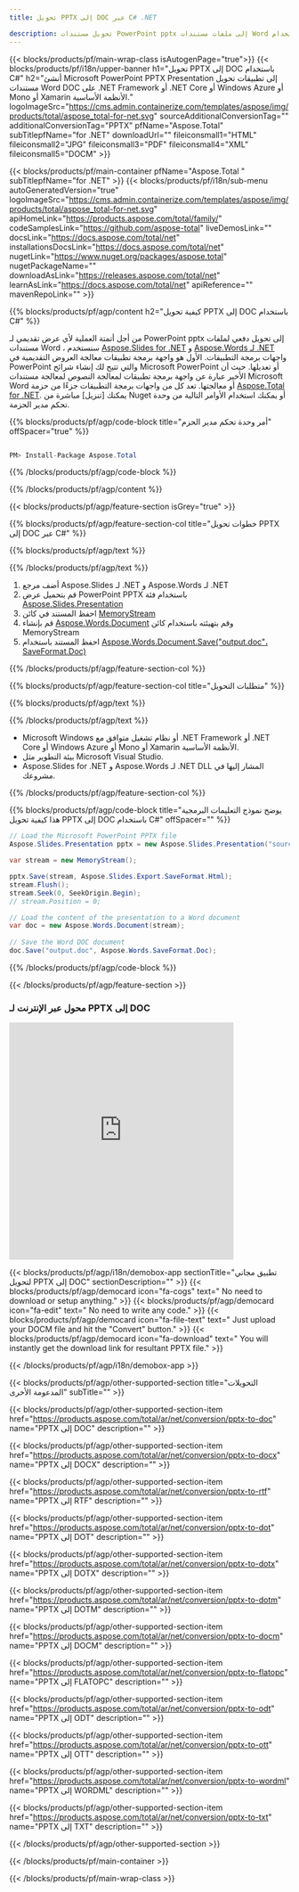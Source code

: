 ```yaml
---
title: تحويل PPTX إلى DOC عبر C# .NET 

description: تحويل مستندات PowerPoint pptx إلى ملفات مستندات Word باستخدام C#. تحويل ملفات متعددة داخل ASP.NET أو تطبيقات .NET الأخرى.
---
```


{{< blocks/products/pf/main-wrap-class isAutogenPage="true">}}
{{< blocks/products/pf/i18n/upper-banner h1="تحويل PPTX إلى DOC باستخدام C#" h2="أنشئ Microsoft PowerPoint PPTX Presentation إلى تطبيقات تحويل مستندات Word DOC على .NET Framework أو .NET Core أو Windows Azure أو Mono أو Xamarin الأنظمة الأساسية." logoImageSrc="https://cms.admin.containerize.com/templates/aspose/img/products/total/aspose_total-for-net.svg" sourceAdditionalConversionTag="" additionalConversionTag="PPTX" pfName="Aspose.Total" subTitlepfName="for .NET" downloadUrl="" fileiconsmall1="HTML" fileiconsmall2="JPG" fileiconsmall3="PDF" fileiconsmall4="XML" fileiconsmall5="DOCM" >}}

{{< blocks/products/pf/main-container pfName="Aspose.Total " subTitlepfName="for .NET" >}}
{{< blocks/products/pf/i18n/sub-menu autoGeneratedVersion="true" logoImageSrc="https://cms.admin.containerize.com/templates/aspose/img/products/total/aspose_total-for-net.svg" apiHomeLink="https://products.aspose.com/total/family/" codeSamplesLink="https://github.com/aspose-total" liveDemosLink="" docsLink="https://docs.aspose.com/total/net" installationsDocsLink="https://docs.aspose.com/total/net" nugetLink="https://www.nuget.org/packages/aspose.total" nugetPackageName="" downloadAsLink="https://releases.aspose.com/total/net" learnAsLink="https://docs.aspose.com/total/net" apiReference="" mavenRepoLink="" >}}

{{% blocks/products/pf/agp/content h2="كيفية تحويل PPTX إلى DOC باستخدام C#" %}}

من أجل أتمتة العملية لأي عرض تقديمي لـ PowerPoint pptx إلى تحويل دفعي لملفات مستندات Word ، سنستخدم [Aspose.Slides for .NET](https://products.aspose.com/slides/net) و [Aspose.Words لـ .NET](https://products.aspose.com/words/net) واجهات برمجة التطبيقات. الأول هو واجهة برمجة تطبيقات معالجة العروض التقديمية في PowerPoint والتي تتيح لك إنشاء شرائح Microsoft PowerPoint أو تعديلها. حيث أن الأخير عبارة عن واجهة برمجة تطبيقات لمعالجة النصوص لمعالجة مستندات Microsoft Word أو معالجتها. تعد كل من واجهات برمجة التطبيقات جزءًا من حزمة [Aspose.Total for .NET](https://products.aspose.com/total/net). يمكنك [تنزيل] مباشرة  من Nuget أو يمكنك استخدام الأوامر التالية من وحدة تحكم مدير الحزمة.

{{% blocks/products/pf/agp/code-block title="أمر وحدة تحكم مدير الحزم" offSpacer="true" %}}

```cs

PM> Install-Package Aspose.Total

```

{{% /blocks/products/pf/agp/code-block %}}

{{% /blocks/products/pf/agp/content %}}

{{< blocks/products/pf/agp/feature-section isGrey="true" >}}

{{% blocks/products/pf/agp/feature-section-col title="خطوات تحويل PPTX إلى DOC عبر C#" %}}

{{% blocks/products/pf/agp/text %}}

{{% /blocks/products/pf/agp/text %}}

1. أضف مرجع Aspose.Slides لـ .NET و Aspose.Words لـ .NET
1. قم بتحميل عرض PowerPoint PPTX باستخدام فئة [Aspose.Slides.Presentation](https://apireference.aspose.com/slides/net/aspose.slides/presentation)
1. احفظ المستند في كائن [MemoryStream](https://docs.microsoft.com/en-us/dotnet/api/system.io.memorystream؟view=net-5.0)
1. قم بإنشاء [Aspose.Words.Document](https://apireference.aspose.com/words/net/aspose.words/document) وقم بتهيئته باستخدام كائن MemoryStream
1. احفظ المستند باستخدام [Aspose.Words.Document.Save("output.doc"، SaveFormat.Doc)](https://apireference.aspose.com/words/net/aspose.words.document/save/methods/3)

{{% /blocks/products/pf/agp/feature-section-col %}}

{{% blocks/products/pf/agp/feature-section-col title="متطلبات التحويل" %}}

{{% blocks/products/pf/agp/text %}}

{{% /blocks/products/pf/agp/text %}}

- Microsoft Windows أو نظام تشغيل متوافق مع .NET Framework أو .NET Core أو Windows Azure أو Mono أو Xamarin الأنظمة الأساسية.
- بيئة التطوير مثل Microsoft Visual Studio.
- Aspose.Slides for .NET و Aspose.Words لـ .NET DLL المشار إليها في مشروعك.

{{% /blocks/products/pf/agp/feature-section-col %}}

{{% blocks/products/pf/agp/code-block title="يوضح نموذج التعليمات البرمجية هذا كيفية تحويل PPTX إلى DOC باستخدام C#" offSpacer="" %}}

```cs
// Load the Microsoft PowerPoint PPTX file
Aspose.Slides.Presentation pptx = new Aspose.Slides.Presentation("source.pptx");

var stream = new MemoryStream();

pptx.Save(stream, Aspose.Slides.Export.SaveFormat.Html);
stream.Flush();
stream.Seek(0, SeekOrigin.Begin);
// stream.Position = 0;

// Load the content of the presentation to a Word document
var doc = new Aspose.Words.Document(stream);
      
// Save the Word DOC document
doc.Save("output.doc", Aspose.Words.SaveFormat.Doc);

```

{{% /blocks/products/pf/agp/code-block %}}

{{< /blocks/products/pf/agp/feature-section >}}
<div class="container-fluid agp-content bg-white aboutfile box-1 vh100 section nopbtm">
<div class=container>
<div class=row>
<div class="demobox tc col-md-12 padding-0">

<h3>محول عبر الإنترنت لـ PPTX إلى DOC</h3>

<iframe style="border: none; height: 426px;" scrolling="no" src="https://total-conversion-app-65z5r2lp.qa.k8s.dynabic.com/?to=doc&from=pptx" id="child-iframe" width="80%"></iframe>

</div></div>
</div></div>


<!-- aboutfile Starts -->

{{< blocks/products/pf/agp/i18n/demobox-app sectionTitle="تطبيق مجاني لتحويل PPTX إلى DOC" sectionDescription="" >}}
        {{< blocks/products/pf/agp/democard icon="fa-cogs" text=" No need to download or setup anything." >}}
        {{< blocks/products/pf/agp/democard icon="fa-edit" text=" No need to write any code." >}}
        {{< blocks/products/pf/agp/democard icon="fa-file-text" text=" Just upload your DOCM file and hit the \"Convert\" button." >}}
        {{< blocks/products/pf/agp/democard icon="fa-download" text=" You will instantly get the download link for resultant PPTX file." >}}

{{< /blocks/products/pf/agp/i18n/demobox-app >}}

<!-- aboutfile Ends -->

{{< blocks/products/pf/agp/other-supported-section title="التحويلات المدعومة الأخرى" subTitle="" >}}

{{< blocks/products/pf/agp/other-supported-section-item href="https://products.aspose.com/total/ar/net/conversion/pptx-to-doc" name="PPTX إلى DOC" description="" >}}

{{< blocks/products/pf/agp/other-supported-section-item href="https://products.aspose.com/total/ar/net/conversion/pptx-to-docx" name="PPTX إلى DOCX" description="" >}}

{{< blocks/products/pf/agp/other-supported-section-item href="https://products.aspose.com/total/ar/net/conversion/pptx-to-rtf" name="PPTX إلى RTF" description="" >}}

{{< blocks/products/pf/agp/other-supported-section-item href="https://products.aspose.com/total/ar/net/conversion/pptx-to-dot" name="PPTX إلى DOT" description="" >}}

{{< blocks/products/pf/agp/other-supported-section-item href="https://products.aspose.com/total/ar/net/conversion/pptx-to-dotx" name="PPTX إلى DOTX" description="" >}}

{{< blocks/products/pf/agp/other-supported-section-item href="https://products.aspose.com/total/ar/net/conversion/pptx-to-dotm" name="PPTX إلى DOTM" description="" >}}

{{< blocks/products/pf/agp/other-supported-section-item href="https://products.aspose.com/total/ar/net/conversion/pptx-to-docm" name="PPTX إلى DOCM" description="" >}}

{{< blocks/products/pf/agp/other-supported-section-item href="https://products.aspose.com/total/ar/net/conversion/pptx-to-flatopc" name="PPTX إلى FLATOPC" description="" >}}

{{< blocks/products/pf/agp/other-supported-section-item href="https://products.aspose.com/total/ar/net/conversion/pptx-to-odt" name="PPTX إلى ODT" description="" >}}

{{< blocks/products/pf/agp/other-supported-section-item href="https://products.aspose.com/total/ar/net/conversion/pptx-to-ott" name="PPTX إلى OTT" description="" >}}

{{< blocks/products/pf/agp/other-supported-section-item href="https://products.aspose.com/total/ar/net/conversion/pptx-to-wordml" name="PPTX إلى WORDML" description="" >}}

{{< blocks/products/pf/agp/other-supported-section-item href="https://products.aspose.com/total/ar/net/conversion/pptx-to-txt" name="PPTX إلى TXT" description="" >}}



{{< /blocks/products/pf/agp/other-supported-section >}}

{{< /blocks/products/pf/main-container >}}
    
{{< /blocks/products/pf/main-wrap-class >}}